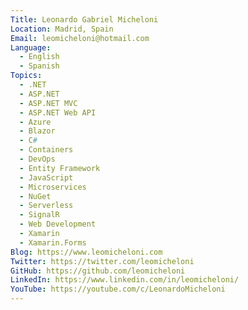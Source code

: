 ```yaml
---
Title: Leonardo Gabriel Micheloni
Location: Madrid, Spain
Email: leomicheloni@hotmail.com
Language:
  - English
  - Spanish
Topics:
  - .NET
  - ASP.NET
  - ASP.NET MVC
  - ASP.NET Web API
  - Azure
  - Blazor
  - C#
  - Containers
  - DevOps
  - Entity Framework
  - JavaScript
  - Microservices
  - NuGet
  - Serverless
  - SignalR
  - Web Development
  - Xamarin
  - Xamarin.Forms
Blog: https://www.leomicheloni.com
Twitter: https://twitter.com/leomicheloni
GitHub: https://github.com/leomicheloni
LinkedIn: https://www.linkedin.com/in/leomicheloni/
YouTube: https://youtube.com/c/LeonardoMicheloni
---
```


